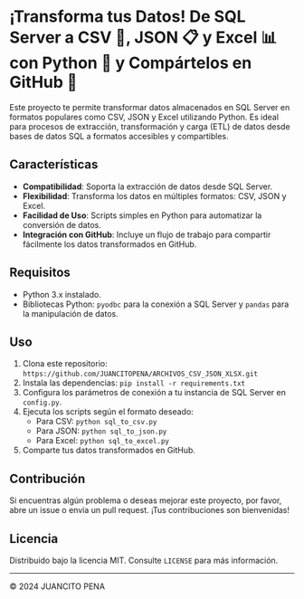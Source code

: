 # ¡Transforma tus Datos! De SQL Server a CSV 📄, JSON 📋 y Excel 📊 con Python 🐍 y Compártelos en GitHub 📝

Este proyecto te permite transformar datos almacenados en SQL Server en formatos populares como CSV, JSON y Excel utilizando Python. Es ideal para procesos de extracción, transformación y carga (ETL) de datos desde bases de datos SQL a formatos accesibles y compartibles.

## Características

- **Compatibilidad**: Soporta la extracción de datos desde SQL Server.
- **Flexibilidad**: Transforma los datos en múltiples formatos: CSV, JSON y Excel.
- **Facilidad de Uso**: Scripts simples en Python para automatizar la conversión de datos.
- **Integración con GitHub**: Incluye un flujo de trabajo para compartir fácilmente los datos transformados en GitHub.

## Requisitos

- Python 3.x instalado.
- Bibliotecas Python: `pyodbc` para la conexión a SQL Server y `pandas` para la manipulación de datos.

## Uso

1. Clona este repositorio: `https://github.com/JUANCITOPENA/ARCHIVOS_CSV_JSON_XLSX.git`
2. Instala las dependencias: `pip install -r requirements.txt`
3. Configura los parámetros de conexión a tu instancia de SQL Server en `config.py`.
4. Ejecuta los scripts según el formato deseado:
   - Para CSV: `python sql_to_csv.py`
   - Para JSON: `python sql_to_json.py`
   - Para Excel: `python sql_to_excel.py`
5. Comparte tus datos transformados en GitHub.

## Contribución

Si encuentras algún problema o deseas mejorar este proyecto, por favor, abre un issue o envía un pull request. ¡Tus contribuciones son bienvenidas!

## Licencia

Distribuido bajo la licencia MIT. Consulte `LICENSE` para más información.

---

© 2024 JUANCITO PENA
